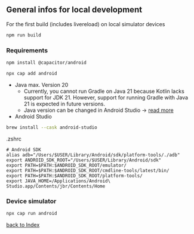 ## General infos for local development

For the first build (includes livereload) on local simulator devices

```bash
npm run build
```

### Requirements

```bash
npm install @capacitor/android
```

```bash
npx cap add android
```

- Java max. Version 20
  - Currently, you cannot run Gradle on Java 21 because Kotlin lacks support for JDK 21. However, support for running Gradle with Java 21 is expected in future versions.
  - Java version can be changed in Android Studio -> [read more](04_java.md)
- Android Studio

```bash
brew install --cask android-studio
```

.zshrc

```text
# Android SDK
alias adb="/Users/$USER/Library/Android/sdk/platform-tools/./adb"
export ANDROID_SDK_ROOT="/Users/$USER/Library/Android/sdk"
export PATH=$PATH:$ANDROID_SDK_ROOT/emulator/
export PATH=$PATH:$ANDROID_SDK_ROOT/cmdline-tools/latest/bin/
export PATH=$PATH:$ANDROID_SDK_ROOT/platform-tools/
export JAVA_HOME=/Applications/Android\ Studio.app/Contents/jbr/Contents/Home
```

### Device simulator

```bash
npx cap run android
```

[back to Index](../README.md)
